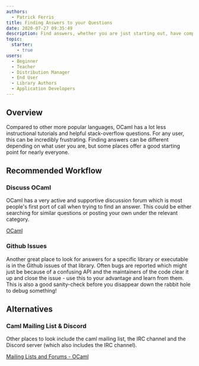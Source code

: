 ```yaml
---
authors:
  - Patrick Ferris
title: Finding Answers to your Questions
date: 2020-07-27 09:35:49
description: Find answers, whether you are just starting out, have complicated theoretical questions or want to know more about building OCaml projects
topic: 
  starter: 
    - true
users:
  - Beginner
  - Teacher
  - Distribution Manager 
  - End User
  - Library Authors
  - Application Developers
---
```


## Overview

Compared to other more popular languages, OCaml has a lot less instructional tutorials and helpful stack-overflow questions. For any user, this can be incredibly frustrating. Finding answers can be different depending on what user you are, but some places offer a good starting point for nearly everyone.

## Recommended Workflow

### Discuss OCaml

OCaml has a very active and supportive discussion forum which is most people's first port of call when trying to find an answer. This could be either searching for similar questions or posting your own under the relevant category. 

[OCaml](https://discuss.ocaml.org/)

### Github Issues

Another great place to look for answers for a specific library or executable is in the Github issues of that library. Often bugs are reported which might just be because of a confusing API and the maintainers of the code clear it up and close the issue - use this to your advantage and learn from them. This is also a good sanity-check before you disappear down the rabbit hole to debug something!

## Alternatives

### Caml Mailing List & Discord

Other places to look include the caml mailing list, the IRC channel and the Discord server (which also includes the IRC channel). 

[Mailing Lists and Forums - OCaml](https://ocaml.org/community/mailing_lists.html)
